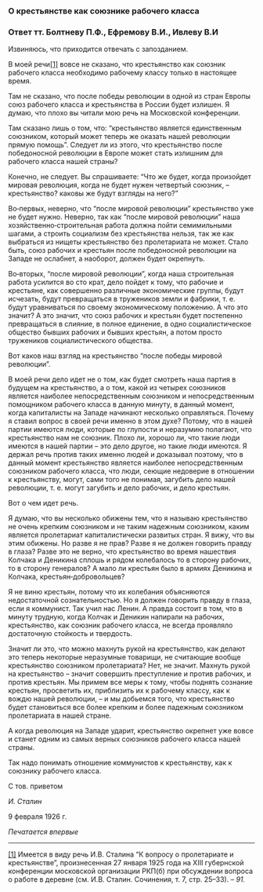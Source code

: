 ### О крестьянстве как союзнике рабочего класса
### Ответ тт. Болтневу П.Ф., Ефремову В.И., Ивлеву В.И

Извиняюсь, что приходится отвечать с запозданием.

В моей речи[[1]](#_ftn1) вовсе не сказано, что крестьянство как союзник рабочего класса необходимо рабочему классу только в настоящее время.

Там не сказано, что после победы революции в одной из стран Европы союз рабочего класса и крестьянства в России будет излишен. Я думаю, что плохо вы читали мою речь на Московской конференции.

Там сказано лишь о том, что: “крестьянство является единственным союзником, который может теперь же оказать нашей революции прямую помощь”. Следует ли из этого, что крестьянство после победоносной революции в Европе может стать излишним для рабочего класса нашей страны?

Конечно, не следует. Вы спрашиваете: “Что же будет, когда произойдет мировая революция, когда не будет нужен четвертый союзник, – крестьянство? каковы же будут взгляды на него?”

Во‑первых, неверно, что “после мировой революции” крестьянство уже не будет нужно. Неверно, так как “после мировой революции” наша хозяйственно‑строительная работа должна пойти семимильными шагами, а строить социализм без крестьянства нельзя, так же как выбраться из нищеты крестьянство без пролетариата не может. Стало быть, союз рабочих и крестьян после победоносной революции на Западе не ослабнет, а наоборот, должен будет окрепнуть.

Во‑вторых, “после мировой революции”, когда наша строительная работа усилится во сто крат, дело пойдет к тому, что рабочие и крестьяне, как совершенно различные экономические группы, будут исчезать, будут превращаться в тружеников земли и фабрики, т. е. будут уравниваться по своему экономическому положению. А что это значит? А это значит, что союз рабочих и крестьян будет постепенно превращаться в слияние, в полное единение, в одно социалистическое общество бывших рабочих и бывших крестьян, а потом просто тружеников социалистического общества.

Вот каков наш взгляд на крестьянство “после победы мировой революции”.

В моей речи дело идет не о том, как будет смотреть наша партия в будущем на крестьянство, а о том, какой из четырех союзников является наиболее непосредственным союзником и непосредственным помощником рабочего класса в данную минуту, в данный момент, когда капиталисты на Западе начинают несколько оправляться. Почему я ставил вопрос в своей речи именно в этом духе? Потому, что в нашей партии имеются люди, которые по глупости и неразумию полагают, что крестьянство нам не союзник. Плохо ли, хорошо ли, что такие люди имеются в нашей партии – это дело другое, но такие люди имеются. Я держал речь против таких именно людей и доказывал поэтому, что в данный момент крестьянство является наиболее непосредственным союзником рабочего класса, что люди, сеющие недоверие в отношении к крестьянству, могут, сами того не понимая, загубить дело нашей революции, т. е. могут загубить и дело рабочих, и дело крестьян.

Вот о чем идет речь.

Я думаю, что вы несколько обижены тем, что я называю крестьянство не очень крепким союзником и не таким надежным союзником, каким является пролетариат капиталистически развитых стран. Я вижу, что вы этим обижены. Но разве я не прав? Разве я не должен говорить правду в глаза? Разве это не верно, что крестьянство во время нашествия Колчака и Деникина сплошь и рядом колебалось то в сторону рабочих, то в сторону генералов? А мало ли крестьян было в армиях Деникина и Колчака, крестьян‑добровольцев?

Я не виню крестьян, потому что их колебания объясняются недостаточной сознательностью. Но я должен говорить правду в глаза, если я коммунист. Так учил нас Ленин. А правда состоит в том, что в минуту трудную, когда Колчак и Деникин напирали на рабочих, крестьянство, как союзник рабочего класса, не всегда проявляло достаточную стойкость и твердость.

Значит ли это, что можно махнуть рукой на крестьянство, как делают это теперь некоторые неразумные товарищи, не считающие вообще крестьянство союзником пролетариата? Нет, не значит. Махнуть рукой на крестьянство – значит совершить преступление и против рабочих, и против крестьян. Мы примем все меры к тому, чтобы поднять сознание крестьян, просветить их, приблизить их к рабочему классу, как к вождю нашей революции, – и мы добьемся того, что крестьянство будет становиться все более крепким и более падежным союзником пролетариата в нашей стране.

А когда революция на Западе ударит, крестьянство окрепнет уже вовсе и станет одним из самых верных союзников рабочего класса нашей страны.

Так надо понимать отношение коммунистов к крестьянству, как к союзнику рабочего класса.

С тов. приветом

_И. Сталин_

9 февраля 1926 г.

_Печатается впервые_

  

---

[[1]](#_ftnref1) Имеется в виду речь И.В. Сталина “К вопросу о пролетариате и крестьянстве”, произнесенная 27 января 1925 года на XIII губернской конференции московской организации РКП(б) при обсуждении вопроса о работе в деревне (см. И.В. Сталин. Сочинения, т. 7, стр. 25–33). – _91._